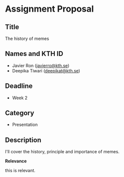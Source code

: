 # Assignment Proposal

## Title

The history of memes

## Names and KTH ID

  - Javier Ron (javierro@kth.se)
  - Deepika Tiwari (deepikat@kth.se)

## Deadline

- Week 2

## Category

- Presentation

## Description

I'll cover the history, principle and importance of memes.

**Relevance**

this is relevant.
